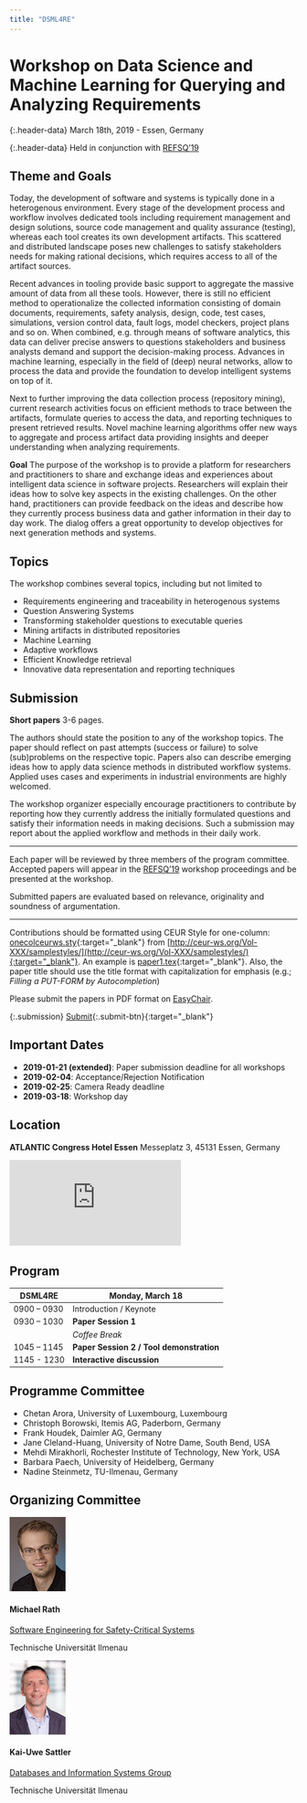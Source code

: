 ```yaml
---
title: "DSML4RE"
---
```


# Workshop on Data Science and Machine Learning for Querying and Analyzing Requirements

{:.header-data}
March 18th, 2019 - Essen, Germany

{:.header-data}
Held in conjunction with [REFSQ’19](https://refsq.org/2019/welcome/)

## Theme and Goals

Today, the development of software and systems is typically done in a heterogenous environment. Every stage of the development process and workflow involves dedicated tools including requirement management and design solutions, source code management and quality assurance (testing), whereas each tool creates its own development artifacts. This scattered and distributed landscape poses new challenges to satisfy stakeholders needs for making rational decisions, which requires access to all of the artifact sources.

Recent advances in tooling provide basic support to aggregate the massive amount of data from all these tools. However, there is still no efficient method to operationalize the collected information consisting of domain documents, requirements, safety analysis, design, code, test cases, simulations, version control data, fault logs, model checkers, project plans and so on. When combined, e.g. through means of software analytics, this data can deliver precise answers to questions stakeholders and business analysts demand and support the decision-making process. Advances in machine learning, especially in the field of (deep) neural networks, allow to process the data and provide the foundation to develop intelligent systems on top of it.

Next to further improving the data collection process (repository mining), current research activities focus on efficient methods to trace between the artifacts, formulate queries to access the data, and reporting techniques to present retrieved results. Novel machine learning algorithms offer new ways to aggregate and process artifact data providing insights and deeper understanding when analyzing requirements.

**Goal** The purpose of the workshop is to provide a platform for researchers and practitioners to share and exchange ideas and experiences about intelligent data science in software projects. Researchers will explain their ideas how to solve key aspects in the existing challenges. On the other hand, practitioners can provide feedback on the ideas and describe how they currently process business data and gather information in their day to day work. The dialog offers a great opportunity to develop objectives for next generation methods and systems.

## Topics

The workshop combines several topics, including but not limited to

* Requirements engineering and traceability in heterogenous systems
* Question Answering Systems
* Transforming stakeholder questions to executable queries
* Mining artifacts in distributed repositories
* Machine Learning
* Adaptive workflows
* Efficient Knowledge retrieval
* Innovative data representation and reporting techniques

## Submission

**Short papers** 3-6 pages.

The authors should state the position to any of the workshop topics. The paper should reflect on past attempts (success or failure) to solve (sub)problems on the respective topic. Papers also can describe emerging ideas how to apply data science methods in distributed workflow systems. Applied uses cases and experiments in industrial environments are highly welcomed.

The workshop organizer especially encourage practitioners to contribute by reporting how they currently address the initially formulated questions and satisfy their information needs in making decisions. Such a submission may report about the applied workflow and methods in their daily work.

---

Each paper will be reviewed by three members of the program committee. Accepted papers will appear in the [REFSQ’19](https://refsq.org/2019/welcome/) workshop proceedings and be presented at the workshop.

Submitted papers are evaluated based on relevance, originality and soundness of argumentation.

---

Contributions should be formatted using CEUR Style for one-column: [onecolceurws.sty](http://ceur-ws.org/Vol-XXX/samplestyles/onecolceurws.sty){:target="_blank"} from [http://ceur-ws.org/Vol-XXX/samplestyles/](http://ceur-ws.org/Vol-XXX/samplestyles/){:target="_blank"}.
An example is [paper1.tex](http://ceur-ws.org/Vol-XXX/samplestyles/paper1.tex){:target="_blank"}. Also, the paper title should use the title format with capitalization for emphasis (e.g.; *Filling a PUT-FORM by Autocompletion*)

Please submit the papers in PDF format on [EasyChair](https://easychair.org/conferences/?conf=dsml4re).

{:.submission}
[Submit](https://easychair.org/conferences/?conf=dsml4re){:.submit-btn}{:target="_blank"}

## Important Dates

* **2019-01-21 (extended)**: Paper submission deadline for all workshops
* **2019-02-04**: Acceptance/Rejection Notification
* **2019-02-25**: Camera Ready deadline
* **2019-03-18**: Workshop day

## Location

**ATLANTIC Congress Hotel Essen** Messeplatz 3, 45131 Essen, Germany

<iframe class="location-frame" src="https://www.google.com/maps/embed?pb=!1m18!1m12!1m3!1d5814.536889603053!2d6.997335531202104!3d51.43162961984177!2m3!1f0!2f0!3f0!3m2!1i1024!2i768!4f13.1!3m3!1m2!1s0x47b8c3264560cf71%3A0x37cb3e21e867800e!2sATLANTIC+Congress+Hotel+Essen!5e0!3m2!1sen!2sus!4v1541109304321" frameborder="0" allowfullscreen></iframe>

## Program

| DSML4RE | Monday, March 18 |
|---|---|
|0900 – 0930| Introduction / Keynote |
|0930 – 1030| **Paper Session 1** |
| | *Coffee Break* |
|1045 – 1145| **Paper Session 2 / Tool demonstration**  |
|1145 - 1230 | **Interactive discussion**|

## Programme Committee

* Chetan Arora, University of Luxembourg, Luxembourg
* Christoph Borowski, Itemis AG, Paderborn, Germany
* Frank Houdek, Daimler AG, Germany
* Jane Cleland-Huang, University of Notre Dame, South Bend, USA
* Mehdi Mirakhorli, Rochester Institute of Technology, New York, USA
* Barbara Paech, University of Heidelberg, Germany
* Nadine Steinmetz, TU-Ilmenau, Germany

## Organizing Committee

<div class="organizer">
    <img src="img/michael.jpg">
    <h4>Michael Rath</h4>
    <p>
    <script type="text/javascript">
        gen_mail_to_link('michael.rath', 'tu-ilmenau.de', 'Contact Michael');
    </script>
    </p>
    <p class="narrow"><a href="https://www.tu-ilmenau.de/en/secsy/">Software Engineering for Safety-Critical Systems</a></p>
    <p class="narrow">Technische Universit&auml;t Ilmenau</p>
</div>

<div class="organizer">
    <img src="img/kai.png">
    <h4>Kai-Uwe Sattler</h4>
    <p>
        <script type="text/javascript">
            gen_mail_to_link('kus', 'tu-ilmenau.de', 'Contact Kai');
        </script>
    </p>
    <p class="narrow"><a href="https://www.tu-ilmenau.de/en/dbis/">Databases and Information Systems Group</a></p>
    <p class="narrow">Technische Universit&auml;t Ilmenau</p>
</div>
